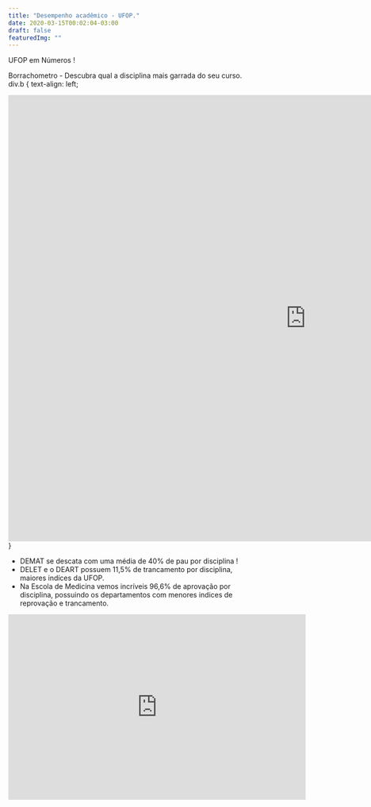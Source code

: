 ```yaml
---
title: "Desempenho acadêmico - UFOP."
date: 2020-03-15T00:02:04-03:00
draft: false
featuredImg: ""
---
```


UFOP em Números !

Borrachometro - Descubra qual a disciplina mais garrada do seu curso.
div.b {
  text-align: left;
<iframe title="UFOP Dashboard Disciplinas - Departamentos" width="1200" height="900" src="https://app.powerbi.com/view?r=eyJrIjoiOTBmMWUxZDktN2RjMy00ZTNhLTk1MjEtNDA2N2IyOGUwNTcxIiwidCI6IjY5NjVkNDMyLWU2OGItNDExMy1iMTI1LTdiNjE1ZGU2OGRlYiJ9" frameborder="0" allowFullScreen="true"></iframe>
}

- DEMAT se descata com uma média de 40% de pau por disciplina !
- DELET e o DEART possuem 11,5% de trancamento por disciplina, maiores indíces da UFOP.
- Na Escola de Medicina vemos incríveis 96,6% de aprovação por disciplina, possuindo os departamentos com menores indices de reprovação e trancamento.

<iframe title="UFOP Dashboard Docentes - Docentes" width="600" height="373.5" src="https://app.powerbi.com/view?r=eyJrIjoiYTlmZmU2MzItN2VkOC00ZDEzLWJkMjAtMWQ2ZGMwZjg1ODc4IiwidCI6IjY5NjVkNDMyLWU2OGItNDExMy1iMTI1LTdiNjE1ZGU2OGRlYiJ9" frameborder="0" allowFullScreen="true"></iframe>
